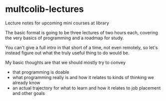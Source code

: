 # multcolib-lectures
Lecture notes for upcoming mini courses at library

The basic format is going to be three lectures of two hours each, covering the very basics of programming and a roadmap for study. 

You can't give a full intro in that short of a time, not even remotely, so let's instead figure out what the truly useful thing to do would be.

My basic thoughts are that we should mostly try to convey

+ that programming is doable
+ what programming really is and how it relates to kinds of thinking we already know
+ an actual trajectory for what to learn and how it relates to job placement and other goals
